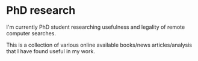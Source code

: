 # PhD research

I'm currently PhD student researching usefulness and legality of remote computer searches.

This is a collection of various online available books/news articles/analysis that I have found useful in my work.
